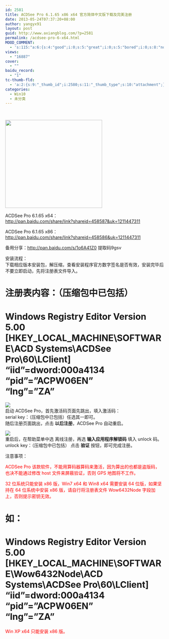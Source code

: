 ```yaml
---
id: 2581
title: ACDSee Pro 6.1.65 x86 x64 官方简体中文版下载及完美注册
date: 2013-05-24T07:37:20+08:00
author: yangyx91
layout: post
guid: http://www.axiangblog.com/?p=2581
permalink: /acdsee-pro-6-x64.html
MOOD_COMMENT:
  - 's:115:"a:6:{s:4:"good";i:0;s:5:"great";i:0;s:5:"bored";i:0;s:8:"nonsense";i:0;s:13:"notunderstand";i:0;s:7:"passing";i:0;}";'
views:
  - "16887"
cover:
  - ""
baidu_record:
  - "1"
tc-thumb-fld:
  - 'a:2:{s:9:"_thumb_id";i:2580;s:11:"_thumb_type";s:10:"attachment";}'
categories:
  - Win10
  - 未分类
---
```

&nbsp;

<img loading="lazy" class="aligncenter" src="http://www.axiangblog.com/wp-content/uploads/2013/05/052413_0737_ACDSeePro611.jpg" alt="" width="308" height="280" /> 

ACDSee Pro 6.1.65 x64：  
<a href="http://pan.baidu.com/share/link?shareid=458587&uk=1211447311" target="_blank" rel="nofollow" ><span style="color: blue;">http://pan.baidu.com/share/link?shareid=458587&uk=1211447311</span></a>

ACDSee Pro 6.1.65 x86：  
<span style="color: blue;">http://pan.baidu.com/share/link?shareid=458586&uk=1211447311</span>

备用分享：http://pan.baidu.com/s/1o6A41Z0 提取码9gsv

安装流程：  
下载相应版本安装包，解压缩，查看安装程序官方数字签名是否有效，安装完毕后不要立即启动，先将注册表文件导入。

注册表内容：（压缩包中已包括）  
=================================  
Windows Registry Editor Version 5.00  
[HKEY\_LOCAL\_MACHINE\SOFTWARE\ACD Systems\ACDSee Pro\60\LClient]  
&#8220;iid&#8221;=dword:000a4134  
&#8220;pid&#8221;=&#8221;ACPW06EN&#8221;  
&#8220;lng&#8221;=&#8221;ZA&#8221;  
=================================

![](http://www.axiangblog.com/wp-content/uploads/2013/05/052413_0737_ACDSeePro612.png)  
启动 ACDSee Pro，首先激活码页面先跳出，填入激活码：  
serial key：（压缩包中已包括）任选其一即可。  
随后注册页面跳出，点击 **以后注册**，ACDSee Pro 自动重启。

![](http://www.axiangblog.com/wp-content/uploads/2013/05/052413_0737_ACDSeePro613.png)  
重启后，在帮助菜单中选 离线注册，再选 **输入应用程序解锁码** 填入 unlock 码。  
unlock key：（压缩包中已包括） 点击 **验证** 按钮，即可完成注册。

注意事项：

<span style="color: red;">ACDSee Pro 该款软件，不能用算码器算码来激活，因为算出的也都是盗版码，也决不能通过修改 host 文件来屏蔽验证，否则 GPS 地图将不工作。</span>

<span style="color: red;">32 位系统只能安装 x86 版，Win7 x64 和 Win8 x64 需要安装 64 位版，如果坚持在 64 位系统中安装 x86 版，请自行将注册表文件 Wow6432Node 字段加上，否则提示密钥无效。</span>

如：  
=================================  
Windows Registry Editor Version 5.00  
[HKEY\_LOCAL\_MACHINE\SOFTWARE\Wow6432Node\ACD Systems\ACDSee Pro\60\LClient]  
&#8220;iid&#8221;=dword:000a4134  
&#8220;pid&#8221;=&#8221;ACPW06EN&#8221;  
&#8220;lng&#8221;=&#8221;ZA&#8221;  
=================================

<span style="color: red;">Win XP x64 只能安装 x86 版。</span>